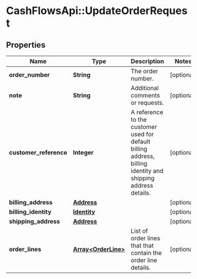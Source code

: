 # CashFlowsApi::UpdateOrderRequest

## Properties
Name | Type | Description | Notes
------------ | ------------- | ------------- | -------------
**order_number** | **String** | The order number. | [optional] 
**note** | **String** | Additional comments or requests. | [optional] 
**customer_reference** | **Integer** | A reference to the customer used for default billing address, billing identity and shipping address details. | [optional] 
**billing_address** | [**Address**](Address.md) |  | [optional] 
**billing_identity** | [**Identity**](Identity.md) |  | [optional] 
**shipping_address** | [**Address**](Address.md) |  | [optional] 
**order_lines** | [**Array&lt;OrderLine&gt;**](OrderLine.md) | List of order lines that that contain the order line details. | [optional] 


